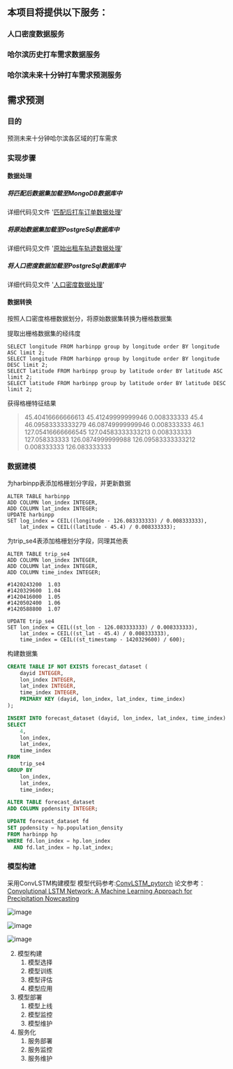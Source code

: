 
## 本项目将提供以下服务：
### 人口密度数据服务

### 哈尔滨历史打车需求数据服务

### 哈尔滨未来十分钟打车需求预测服务

## 需求预测

### 目的
预测未来十分钟哈尔滨各区域的打车需求

### 实现步骤
#### 数据处理
##### 将匹配后数据集加载至MongoDB数据库中
详细代码见文件 '[匹配后打车订单数据处理](dataset_script/mached_trips_load_to_mongodb.ipynb)'
##### 将原始数据集加载至PostgreSql数据库中
详细代码见文件 '[原始出租车轨迹数据处理](dataset_script/origin_trips_load_to_postgresql.ipynb)'
##### 将人口密度数据加载至PostgreSql数据库中
详细代码见文件 '[人口密度数据处理](dataset_script/harbin_population_density_to_pg.ipynb)'

#### 数据转换
按照人口密度格栅数据划分，将原始数据集转换为栅格数据集

提取出栅格数据集的经纬度
```
SELECT longitude FROM harbinpp group by longitude order BY longitude ASC limit 2;
SELECT longitude FROM harbinpp group by longitude order BY longitude DESC limit 2;
SELECT latitude FROM harbinpp group by latitude order BY latitude ASC limit 2;
SELECT latitude FROM harbinpp group by latitude order BY latitude DESC limit 2;
```
获得格栅特征结果
> 45.40416666666613  45.41249999999946  0.008333333 45.4 
46.09583333333279  46.08749999999946  0.008333333 46.1
127.05416666666545 127.04583333333213 0.008333333 127.058333333
126.0874999999988  126.09583333333212 0.008333333 126.083333333
### 数据建模

为harbinpp表添加格栅划分字段，并更新数据
```
ALTER TABLE harbinpp
ADD COLUMN lon_index INTEGER,
ADD COLUMN lat_index INTEGER;
UPDATE harbinpp
SET log_index = CEIL((longitude - 126.083333333) / 0.008333333),
    lat_index = CEIL((latitude - 45.4) / 0.008333333);
```
为trip_se4表添加格栅划分字段，同理其他表
```
ALTER TABLE trip_se4
ADD COLUMN lon_index INTEGER,
ADD COLUMN lat_index INTEGER,
ADD COLUMN time_index INTEGER;

#1420243200  1.03
#1420329600  1.04
#1420416000  1.05
#1420502400  1.06
#1420588800  1.07

UPDATE trip_se4
SET lon_index = CEIL((st_lon - 126.083333333) / 0.008333333),
    lat_index = CEIL((st_lat - 45.4) / 0.008333333),
    time_index = CEIL((st_timestamp - 1420329600) / 600);

```

构建数据集
```SQL
CREATE TABLE IF NOT EXISTS forecast_dataset (
    dayid INTEGER,
    lon_index INTEGER,
    lat_index INTEGER,
    time_index INTEGER,
    PRIMARY KEY (dayid, lon_index, lat_index, time_index)
);

INSERT INTO forecast_dataset (dayid, lon_index, lat_index, time_index)
SELECT 
    4,  
    lon_index, 
    lat_index, 
    time_index
FROM 
    trip_se4
GROUP BY 
    lon_index, 
    lat_index, 
    time_index;

ALTER TABLE forecast_dataset
ADD COLUMN ppdensity INTEGER;

UPDATE forecast_dataset fd
SET ppdensity = hp.population_density
FROM harbinpp hp
WHERE fd.lon_index = hp.lon_index
  AND fd.lat_index = hp.lat_index;
```


### 模型构建

采用ConvLSTM构建模型
模型代码参考:[ConvLSTM_pytorch](https://github.com/ndrplz/ConvLSTM_pytorch)
论文参考：[Convolutional LSTM Network: A Machine Learning
Approach for Precipitation Nowcasting](https://arxiv.org/abs/1506.04214)

![image](https://github.com/user-attachments/assets/8818dee0-a77c-47c9-ac99-94c279574089)


![image](https://github.com/user-attachments/assets/f3262011-9db8-4b81-8ec3-a87bd4242ed2)


![image](https://github.com/user-attachments/assets/43db9399-508a-4de8-8300-0f87354ea982)


2. 模型构建
    1. 模型选择
    2. 模型训练
    3. 模型评估
    3. 模型应用
3. 模型部署
    1. 模型上线
    2. 模型监控
    3. 模型维护
4. 服务化
    1. 服务部署
    2. 服务监控
    3. 服务维护
